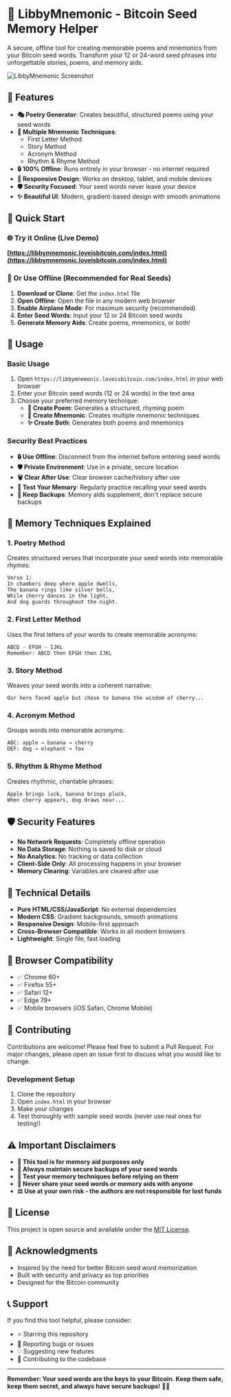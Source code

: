 # 🔐 LibbyMnemonic - Bitcoin Seed Memory Helper

A secure, offline tool for creating memorable poems and mnemonics from your Bitcoin seed words. Transform your 12 or 24-word seed phrases into unforgettable stories, poems, and memory aids.

![LibbyMnemonic Screenshot](libbymnemonic.png)

## 🌟 Features

- **🎭 Poetry Generator**: Creates beautiful, structured poems using your seed words
- **🧠 Multiple Mnemonic Techniques**: 
  - First Letter Method
  - Story Method
  - Acronym Method
  - Rhythm & Rhyme Method
- **🔒 100% Offline**: Runs entirely in your browser - no internet required
- **📱 Responsive Design**: Works on desktop, tablet, and mobile devices
- **🛡️ Security Focused**: Your seed words never leave your device
- **✨ Beautiful UI**: Modern, gradient-based design with smooth animations

## 🚀 Quick Start

### 🌐 Try it Online (Live Demo)
**[https://libbymnemonic.loveisbitcoin.com/index.html](https://libbymnemonic.loveisbitcoin.com/index.html)**

### 💾 Or Use Offline (Recommended for Real Seeds)
1. **Download or Clone**: Get the `index.html` file
2. **Open Offline**: Open the file in any modern web browser
3. **Enable Airplane Mode**: For maximum security (recommended)
4. **Enter Seed Words**: Input your 12 or 24 Bitcoin seed words
5. **Generate Memory Aids**: Create poems, mnemonics, or both!

## 🔧 Usage

### Basic Usage
1. Open `https://libbymnemonic.loveisbitcoin.com/index.html` in your web browser
2. Enter your Bitcoin seed words (12 or 24 words) in the text area
3. Choose your preferred memory technique:
   - **📝 Create Poem**: Generates a structured, rhyming poem
   - **🧠 Create Mnemonic**: Creates multiple mnemonic techniques
   - **✨ Create Both**: Generates both poems and mnemonics

### Security Best Practices
- **🔒 Use Offline**: Disconnect from the internet before entering seed words
- **🛡️ Private Environment**: Use in a private, secure location
- **🗑️ Clear After Use**: Clear browser cache/history after use
- **📝 Test Your Memory**: Regularly practice recalling your seed words
- **💾 Keep Backups**: Memory aids supplement, don't replace secure backups

## 🎯 Memory Techniques Explained

### 1. Poetry Method
Creates structured verses that incorporate your seed words into memorable rhymes:
```
Verse 1:
In chambers deep where apple dwells,
The banana rings like silver bells,
While cherry dances in the light,
And dog guards throughout the night.
```

### 2. First Letter Method
Uses the first letters of your words to create memorable acronyms:
```
ABCD - EFGH - IJKL
Remember: ABCD then EFGH then IJKL
```

### 3. Story Method
Weaves your seed words into a coherent narrative:
```
Our hero faced apple but chose to banana the wisdom of cherry...
```

### 4. Acronym Method
Groups words into memorable acronyms:
```
ABC: apple → banana → cherry
DEF: dog → elephant → fox
```

### 5. Rhythm & Rhyme Method
Creates rhythmic, chantable phrases:
```
Apple brings luck, banana brings pluck,
When cherry appears, dog draws near...
```

## 🛡️ Security Features

- **No Network Requests**: Completely offline operation
- **No Data Storage**: Nothing is saved to disk or cloud
- **No Analytics**: No tracking or data collection
- **Client-Side Only**: All processing happens in your browser
- **Memory Clearing**: Variables are cleared after use

## 🎨 Technical Details

- **Pure HTML/CSS/JavaScript**: No external dependencies
- **Modern CSS**: Gradient backgrounds, smooth animations
- **Responsive Design**: Mobile-first approach
- **Cross-Browser Compatible**: Works in all modern browsers
- **Lightweight**: Single file, fast loading

## 📱 Browser Compatibility

- ✅ Chrome 60+
- ✅ Firefox 55+
- ✅ Safari 12+
- ✅ Edge 79+
- ✅ Mobile browsers (iOS Safari, Chrome Mobile)

## 🤝 Contributing

Contributions are welcome! Please feel free to submit a Pull Request. For major changes, please open an issue first to discuss what you would like to change.

### Development Setup
1. Clone the repository
2. Open `index.html` in your browser
3. Make your changes
4. Test thoroughly with sample seed words (never use real ones for testing!)

## ⚠️ Important Disclaimers

- **🔐 This tool is for memory aid purposes only**
- **💾 Always maintain secure backups of your seed words**
- **🧪 Test your memory techniques before relying on them**
- **🚫 Never share your seed words or memory aids with anyone**
- **⚖️ Use at your own risk - the authors are not responsible for lost funds**

## 📄 License

This project is open source and available under the [MIT License](LICENSE).

## 🙏 Acknowledgments

- Inspired by the need for better Bitcoin seed word memorization
- Built with security and privacy as top priorities
- Designed for the Bitcoin community

## 📞 Support

If you find this tool helpful, please consider:
- ⭐ Starring this repository
- 🐛 Reporting bugs or issues
- 💡 Suggesting new features
- 🤝 Contributing to the codebase

---

**Remember: Your seed words are the keys to your Bitcoin. Keep them safe, keep them secret, and always have secure backups!** 🔐✨ 